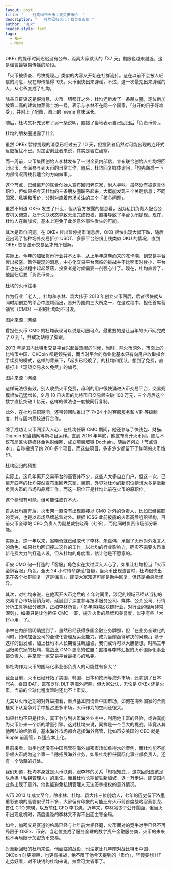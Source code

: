```yaml
---
layout: post
title: "    杜均回归火币：我负责币价  "
description: "   杜均回归火币：我负责币价 "
author: "Hux"
header-style: text
tags:
  - 知乎
  - Meta
---
```

OKEx 的提币时间迟迟没有公布，距离大家默认的「37 天」期限也越来越近，这是谣言最容易传播的阶段。



「火币被侦查、尽快提现。」类似的内容又开始在社群流传。这在以前不会被人轻信的消息，现在却传播得飞快。火币很快出来辟谣，不过，这一次最先出来辟谣的人，从七爷变成了杜均。



除亲自辟谣这是假消息、火币一切都好之外，杜均还新发了一条朋友圈，定位新加坡第二高的建筑物莱佛士坊一号，表示与李林不在同一个国家，「分开的日子好难受」，并附上了配图，图上的 meme 意味深长。







随后，杜均又补充发布了另一条说明，直接了当地表示自己回归后「负责币价」。







杜均的朋友圈透露了什么


虽然 OKEx 暂停提现的消息已经过去了 10 天，但投资者仍然对可能出现的连环式反应担忧不已。对加密创业者来说，其实是唇亡齿寒。



而一周前，火币集团创始人李林发布了一封全员内部信，宣布联合创始人杜均将回归火币，全面参与到火币的日常工作。随后，杜均回复媒体询问，「想先熟悉一下内部情况再找我适合的方向做事」。



这个节点，已经离开的联合创始人宣布回归老东家，耐人寻味。虽然没有披露具体职位，但如果把今天杜均的三条朋友圈联系起来，大概能发现三个关键信息：不同国家、私钥和币价，分别对应着市场关注的三个「核心问题」。



虽然不知道 OKEx 发生了什么，但从官方披露的信息看，因为私钥负责人配合公安机关调查，处于失联状态导致无法完成授权，直接导致了平台关闭提现。现在，杜均人在新加坡，基本上避免了此类意外事件发生的可能。



其次是币价问题。在 OKEx 传出暂停提币消息后，OKB 很快出现大幅下跌，随后还出现了各种场外交易折价 USDT、多家平台纷纷上线类似 OKU 的情况，直到 OKEx 恢复法币交易区才有所缓解。



实际上，今年的加密货币行业并不太平，从上半年席卷而来的冻卡潮，到交易平台传出被盗、暂停提现的消息，中心化交易平台面临的挑战并不比熊市时候小，平台币也在这过程中起起落落，投资者是时候需要一剂强心针了。现在，杜均直言了，他回归后要「负责币价」。



杜均的火币往事


作为行业「老人」，杜均和李林、袁大伟于 2013 年创立火币网后，后者很快就从同时期创立的平台中脱颖而出，晋升为国内三大所之一，在这过程中，担任首席营销官（CMO）一职的杜均功不可没。





图片来源：网络


曾担任火币 CMO 的杜均表现可以说是可圈可点，最重要的是让当年的火币网完成了 0 到 1，并成功站稳了脚跟。



2013 年是国内比特币交易平台兴起最热闹的时候，当时，除火币网外，市面上的比特币中国、OKCoin 都是领先者，而当时平台的商业化基本只有向用户收取撮合手续费的模式，这样的背景下，「起步已经晚了」的杜均和团队，想到了免费，直接打出「现货交易永久免费」的旗号。





图片来源：网络


这样玩法很有效。别人收费火币免费，趋利的用户很快涌进火币交易平台，交易规模很快迅猛增长，9 月 10 日火币的比特币日交易额突破 100 万元，三个月后这个数字直接突破 1 亿元，这样的做法也一度被同行复制。



此外，在杜均任职期间，还带领团队推出了 7*24 小时客服服务和 VIP 等级制度，并与国内高校进行合作。



除了成功让火币网深入人心，在杜均任职 CMO 期间，他还参与了快钱包、财猫、Digcoin 和当铺网等新项目运作。直到 2016 年年底，他宣布离开火币网，随后不仅布局区块链媒体金色财经网、成立项目域链 Dochain，随后还创立「节点资本」，自称投资了约 200 多个项目。而这些项目，多多少少都留下了鲜明的火币烙印。



杜均回归的猜想


实际上，这几年离开交易平台的高管并不少，这些人大多自立门户，但这一次，已离开四年的杜均突然宣布重回老东家，目前，外界对杜均的新职位猜想大多是重新负责火币的市场和品牌工作，而这一职位正是杜均此前在火币的原职位。



这个猜想有可能，但可能性或许不大。



自从杜均离开后，火币网一直没有出现直接以 CMO 对外的负责人，比如已经离职的吴兴，也是以市场品牌总监对外。根据 IOSG 此前披露的火币高层组织架构，目前火币全球站 CEO 负责人为副总裁翁晓奇（七爷），而他同时负责市场部分职能。



实际上，这一年以来，翁晓奇就已经取代了李林、朱嘉伟，承担了火币对外发言人的角色，如果杜均回归接过这样的工作，以杜均的行业影响力，确实不需要火币重新花费大力气打造人设，但从杜均的角度看，估计他是不愿意的。



币安 CMO 何一打造的「客服」角色实在太过深入人心了。如果让杜均担当「火币金牌客服」角色，全天 24 小时待命辟谣/答疑，当火币出现流言时，杜均很快出来在各个社群回复「这是谣言」，即便大家知道可能是助手回复，但还是会感觉怪异。



其次，对杜均来说，在他离开火币之后的 4 年时间里，涉足的领域已经从当初的交易平台市场营销范畴，延展到了深度参与技术服务公司、媒体、公关公司、行情分析工具等细分赛道，正如李林所言，「多年深耕区块链行业，对行业的理解非常深刻」，如果只是让他担任 CMO 一职，提升火币的品牌和美誉度，似乎有些「大材小用」了。



李林在内部信明确提到了，虽然已经获得多国金融业务牌照，但「在业务全球化的同时，如何加强公司的全球化管理及运营能力，成为当前亟待解决的问题。」基于这样的出发点，加上杜均本人长期留驻新加坡，我们或许可以大胆猜想，时隔三年回归老东家的杜均，挑战比 CMO 更高的位置：直接与李林汇报的火币国际化事业部负责人，并掌管一家交易平台最核心的私钥。



那杜均作为火币的国际化事业部负责人的可能性有多大？



截至目前，火币已经开拓了美国、韩国、日本和欧洲等海外市场，还拿到了日本 FSA、泰国 DAT、直布罗陀 DLT 等海外牌照，但大家公认，无论是 OKEx 还是火币，当前的全球化程度暂时还比不上币安。



尤其从火币近期的对外举措看，重点基本围绕着中国市场，如何在海外国家的合规框架下从竞争对手中抢占更多市场，火币作为的空间还很大。



如果杜均不只是挂名，真正参与到火币海外业务中，利用他丰富的经验，或许真能为火币带来一个新的增量引擎。这对杜均来说，同样是一个巨大的挑战。毕竟从其他团队的经验看，基本海外市场都会选择海外高管，比如币安美国的 CEO 就是 Ripple 前高管，以适应本土化。



目前来看，似乎也还没有中国高管在海外加密市场如鱼得水的案例，而杜均能不能带领火币成为这个第一？除拓展海外业务，如果杜均担任国际化事业部负责人，还有一个隐藏的好处。



我们知道，杜均本身就是火币联创，跟李林的关系「知根知底」，这次回归应该足以承担「私钥管理人」的重任。而且杜均长期留驻新加坡，退一万步讲，即便国内业务出现了意外，他也能避免私钥管理人无法签字授权的意外情况。



火币 2013 年成立至今，除李林、杜均、袁大伟三位创始人，七年的历史留下浓墨重彩影响的高管似乎并不多，大家留有印象的可能还有火币前首席战略官蔡凯龙、首任 CTO 宋瑛，以及前任 CFO 李书沸。近年来，李林减少了公开露面，但当火币出现危机时，两度退隐的李林又不得不出面主导全局。



如今，加密交易赛道的格局已经与七年前大相径庭，火币面对的竞争对手已经不再局限于 OKEx、币安，当定位变成了服务全球的数字资产金融服务商，火币的未来也不再局限于加密货币交易。



对重新回归的杜均来说，他面临的战役，也注定比几年前对战比特币中国、OKCoin 时更艰巨、也更有挑战，绝不限于他今天提到的「币价」，毕竟要想 HT 走势好看，对不缺钱的杜均来说，拉盘可太省事了。
